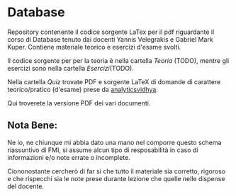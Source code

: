 # Database
Repository contenente il codice sorgente LaTex per il pdf riguardante il corso di Database tenuto dai docenti Yannis Velegrakis e Gabriel Mark Kuper.
Contiene materiale teorico e esercizi d'esame svolti.

Il codice sorgente per per la teoria è nella cartella _Teoria_ (TODO), mentre gli esercizi sono nella cartella _Esercizi_(TODO).

Nella cartella _Quiz_ trovate PDF e sorgente LaTeX di domande di carattere teorico/pratico (d'esame) prese da [analyticsvidhya](https://www.analyticsvidhya.com/blog/2017/01/46-questions-on-sql-to-test-a-data-science-professional-skilltest-solution/).

Qui troverete la versione PDF dei vari documenti.

## Nota Bene:
Ne io, ne chiunque mi abbia dato una mano nel comporre questo schema riassuntivo di FMI, si assume alcun tipo di resposabilità in caso di informazioni e/o note errate o incomplete.

Ciononostante cercherò di far si che tutto il materiale sia corretto, rigoroso e che rispecchi sia le note prese durante lezione che quelle nelle dispense del docente.
